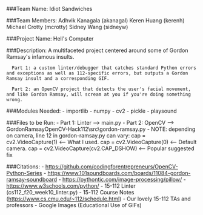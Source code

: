 ###Team Name: 
      Idiot Sandwiches

###Team Members:
      Adhvik Kanagala (akanagal)
      Keren Huang (kerenh)
      Michael Crotty (mcrotty)
      Sidney Wang (sidneyw)

###Project Name:
      Hell's Computer

###Description:
      A multifaceted project centered around some of Gordon Ramsay's infamous insults. 
      
      Part 1: a custom linter/debugger that catches standard Python errors and exceptions as well as 112-specific errors, but outputs a Gordon Ramsay insult and a corresponding GIF. 
      
      Part 2: an OpenCV project that detects the user's facial movement, and like Gordon Ramsay, will scream at you if you're doing something wrong.

###Modules Needed:
      - importlib
      - numpy
      - cv2
      - pickle
      - playsound

###Files to be Run:
      - Part 1: Linter --> main.py
      - Part 2: OpenCV --> GordonRamsayOpenCV-Hack112\src\gordon-ramsay.py
          - NOTE: depending on camera, line 12 in gordon-ramsay.py can vary:
              cap = cv2.VideoCapture(1)              <-- What I used.
              cap = cv2.VideoCapture(0)              <-- Default camera.
              cap = cv2.VideoCapture(cv2.CAP_DSHOW)  <-- Popular suggested fix

###Citations:
      - https://github.com/codingforentrepreneurs/OpenCV-Python-Series
      - https://www.101soundboards.com/boards/11084-gordon-ramsay-soundboard
      - https://pythontic.com/image-processing/pillow/
      - https://www.w3schools.com/python/
      - 15-112 Linter (cs112_f20_week10_linter.py)
      - 15-112 Course Notes (https://www.cs.cmu.edu/~112/schedule.html)
      - Our lovely 15-112 TAs and professors
      - Google Images (Educational Use of GIFs)
